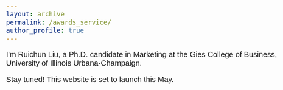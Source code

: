 ```yaml
---
layout: archive
permalink: /awards_service/
author_profile: true
---
```


<style>
  body {
    font-family: Arial;
    font-size: 20px;
  }
</style>

<p>I'm Ruichun Liu, a Ph.D. candidate in Marketing at the Gies College of Business, University of Illinois Urbana-Champaign.</p>

<p>Stay tuned! This website is set to launch this May.</p>



